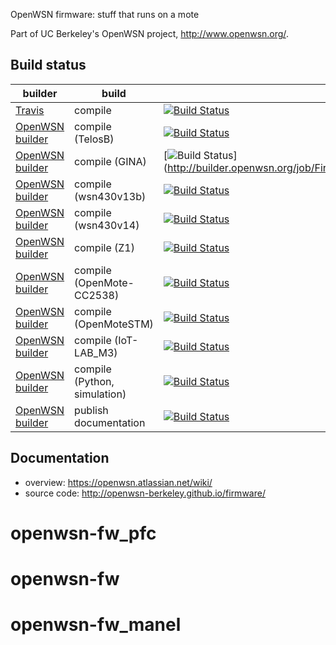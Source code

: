 OpenWSN firmware: stuff that runs on a mote

Part of UC Berkeley's OpenWSN project, http://www.openwsn.org/.

Build status
------------

|              builder                                                                                                                 |      build                   | outcome
| ------------------------------------------------------------------------------------------------------------------------------------ | ---------------------------- | ------- 
| [Travis](https://travis-ci.org/openwsn-berkeley/openwsn-fw)                                                                          | compile                      | [![Build Status](https://travis-ci.org/openwsn-berkeley/openwsn-fw.png?branch=develop)](https://travis-ci.org/openwsn-berkeley/openwsn-fw)
| [OpenWSN builder](http://builder.openwsn.org/job/Firmware/board=telosb,label=master,project=oos_openwsn,toolchain=mspgcc/)           | compile (TelosB)             | [![Build Status](http://builder.openwsn.org/job/Firmware/board=telosb,label=master,project=oos_openwsn,toolchain=mspgcc/badge/icon/)](http://builder.openwsn.org/job/Firmware/board=telosb,label=master,project=oos_openwsn,toolchain=mspgcc/)
| [OpenWSN builder](http://builder.openwsn.org/job/Firmware/board=gina,label=master,project=oos_openwsn,toolchain=mspgcc/)             | compile (GINA)               | [![Build Status](http://builder.openwsn.org/job/Firmware/board=gina,label=master,project=oos_openwsn,toolchain=mspgcc/badge/icon/)] (http://builder.openwsn.org/job/Firmware/board=gina,label=master,project=oos_macpong,toolchain=mspgcc/)
| [OpenWSN builder](http://builder.openwsn.org/job/Firmware/board=wsn430v13b,label=master,project=oos_openwsn,toolchain=mspgcc/)       | compile (wsn430v13b)         | [![Build Status](http://builder.openwsn.org/job/Firmware/board=wsn430v13b,label=master,project=oos_openwsn,toolchain=mspgcc/badge/icon/)](http://builder.openwsn.org/job/Firmware/board=wsn430v13b,label=master,project=oos_macpong,toolchain=mspgcc/)
| [OpenWSN builder](http://builder.openwsn.org/job/Firmware/board=wsn430v14,label=master,project=oos_openwsn,toolchain=mspgcc/)        | compile (wsn430v14)          | [![Build Status](http://builder.openwsn.org/job/Firmware/board=wsn430v14,label=master,project=oos_openwsn,toolchain=mspgcc/badge/icon/)](http://builder.openwsn.org/job/Firmware/board=wsn430v14,label=master,project=oos_macpong,toolchain=mspgcc/)
| [OpenWSN builder](http://builder.openwsn.org/job/Firmware/board=Z1,label=master,project=oos_openwsn,toolchain=mspgcc/)               | compile (Z1)                 | [![Build Status](http://builder.openwsn.org/job/Firmware/board=z1,label=master,project=oos_openwsn,toolchain=mspgcc/badge/icon/)](http://builder.openwsn.org/job/Firmware/board=z1,label=master,project=oos_macpong,toolchain=mspgcc/)
| [OpenWSN builder](http://builder.openwsn.org/job/Firmware/board=OpenMote-CC2538,label=master,project=oos_openwsn,toolchain=armgcc/)  | compile (OpenMote-CC2538)    | [![Build Status](http://builder.openwsn.org/job/Firmware/board=OpenMote-CC2538,label=master,project=oos_openwsn,toolchain=armgcc/badge/icon)](http://builder.openwsn.org/job/Firmware/board=OpenMote-CC2538,label=master,project=oos_openwsn,toolchain=armgcc/)
| [OpenWSN builder](http://builder.openwsn.org/job/Firmware/board=OpenMoteSTM,label=master,project=oos_openwsn,toolchain=armgcc/)      | compile (OpenMoteSTM)        | [![Build Status](http://builder.openwsn.org/job/Firmware/board=openmotestm,label=master,project=oos_openwsn,toolchain=armgcc/badge/icon)](http://builder.openwsn.org/job/Firmware/board=openmotestm,label=master,project=oos_openwsn,toolchain=armgcc/)
| [OpenWSN builder](http://builder.openwsn.org/job/Firmware/board=IoT-LAB_M3,label=master,project=oos_openwsn,toolchain=armgcc/)       | compile (IoT-LAB_M3)         | [![Build Status](http://builder.openwsn.org/job/Firmware/board=iot-lab_M3,label=master,project=oos_openwsn,toolchain=armgcc/badge/icon)](http://builder.openwsn.org/job/Firmware/board=iot-lab_M3,label=master,project=oos_openwsn,toolchain=armgcc/)
| [OpenWSN builder](http://builder.openwsn.org/job/Firmware/board=Python,label=master,project=oos_openwsn,toolchain=gcc/)              | compile (Python, simulation) | [![Build Status](http://builder.openwsn.org/job/Firmware/board=python,label=master,project=oos_openwsn,toolchain=gcc/badge/icon)](http://builder.openwsn.org/job/Firmware/board=python,label=master,project=oos_openwsn,toolchain=gcc/)
| [OpenWSN builder](http://builder.openwsn.org/job/Docs/)                                                                              | publish documentation        | [![Build Status](http://builder.openwsn.org/job/Docs/badge/icon)](http://builder.openwsn.org/job/Docs/)

Documentation
-------------

- overview: https://openwsn.atlassian.net/wiki/
- source code: http://openwsn-berkeley.github.io/firmware/
# openwsn-fw_pfc
# openwsn-fw
# openwsn-fw_manel
